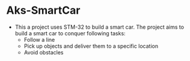 # Aks-SmartCar

- This a project uses STM-32 to build a smart car. The project aims to build a smart car to conquer following tasks:
  - Follow a line
  - Pick up objects and deliver them to a specific location
  - Avoid obstacles
  

